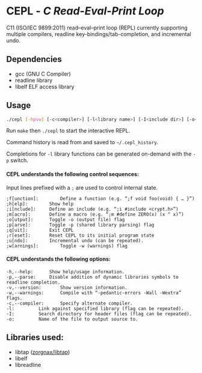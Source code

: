 # CEPL - *C Read-Eval-Print Loop*

C11 (ISO/IEC 9899:2011) read–eval–print loop (REPL) currently supporting multiple compilers, readline key-bindings/tab-completion, and incremental undo.

## Dependencies

* gcc (GNU C Compiler)
* readline library
* libelf ELF access library

## Usage
```bash
./cepl [-hpvw] [-c<compiler>] [-l<library name>] [-I<include dir>] [-o<output.c>]
```

Run `make` then `./cepl` to start the interactive REPL.

Command history is read from and saved to `~/.cepl_history`.

Completions for `-l` library functions can be generated on-demand with the `-p` switch.

#### CEPL understands the following control sequences:

Input lines prefixed with a `;` are used to control internal state.

	;f[unction]:		Define a function (e.g. “;f void foo(void) { … }”)
	;h[elp]:		Show help
	;i[nclude]:		Define an include (e.g. “;i #include <crypt.h>”)
	;m[acro]:		Define a macro (e.g. “;m #define ZERO(x) (x ^ x)”)
	;o[utput]:		Toggle -o (output file) flag
	;p[arse]:		Toggle -p (shared library parsing) flag
	;q[uit]:		Exit CEPL
	;r[eset]:		Reset CEPL to its initial program state
	;u[ndo]:		Incremental undo (can be repeated).
	;w[arnings]:		Toggle -w (warnings) flag

#### CEPL understands the following options:

	-h,--help:		Show help/usage information.
	-p,--parse:		Disable addition of dynamic libraries symbols to readline completion.
	-v,--version:		Show version information.
	-w,--warnings:		Compile with “-pedantic-errors -Wall -Wextra” flags.
	-c,--compiler:		Specify alternate compiler.
	-l:			Link against specified library (flag can be repeated).
	-I:			Search directory for header files (flag can be repeated).
	-o:			Name of the file to output source to.

## Libraries used:

* libtap ([zorgnax/libtap](https://github.com/zorgnax/libtap))
* libelf
* libreadline
